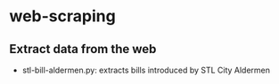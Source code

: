 # web-scraping
 Extract data from the web
---
 * stl-bill-aldermen.py: extracts bills introduced by STL City Aldermen